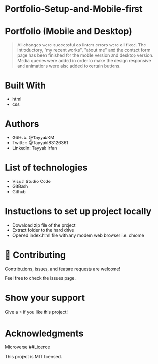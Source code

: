 # Portfolio-Setup-and-Mobile-first

# Portfolio (Mobile and Desktop)
>  All changes were successful as linters errors were all fixed. The introductory, "my recent works", "about me" and the contact form page has been finished for the mobile version and desktop version. Media queries were added in order to make the design responsive and animations were also added to certain buttons.
# Built With
- html
- css

# Authors
- GitHub: @TayyabKM
- Twitter: @TayyabI83126361
- LinkedIn: Tayyab Irfan
# List of technologies
- Visual Studio Code
- GitBash
- Github
# Instuctions to set up project locally
- Download zip file of the project
- Extract folder to the hard drive
- Opened index.html file with any modern web browser i.e. chrome
# 🤝 Contributing
Contributions, issues, and feature requests are welcome!

Feel free to check the issues page.

# Show your support
Give a ⭐️ if you like this project!

# Acknowledgments
Microverse
##Licence

This project is MIT licensed.

